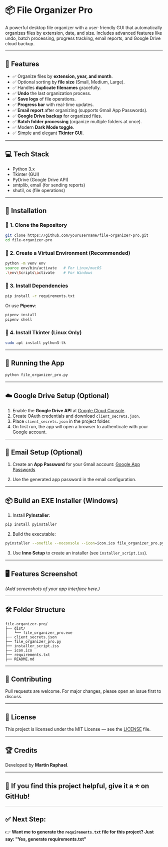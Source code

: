 

# 📦 **File Organizer Pro**

A powerful desktop file organizer with a user-friendly GUI that automatically organizes files by extension, date, and size. Includes advanced features like undo, batch processing, progress tracking, email reports, and Google Drive cloud backup.

---

## 🚀 **Features**

* ✅ Organize files by **extension, year, and month**.
* ✅ Optional sorting by **file size** (Small, Medium, Large).
* ✅ Handles **duplicate filenames** gracefully.
* ✅ **Undo** the last organization process.
* ✅ **Save logs** of file operations.
* ✅ **Progress bar** with real-time updates.
* ✅ **Email report** after organizing (supports Gmail App Passwords).
* ✅ **Google Drive backup** for organized files.
* ✅ **Batch folder processing** (organize multiple folders at once).
* ✅ Modern **Dark Mode toggle**.
* ✅ Simple and elegant **Tkinter GUI**.

---

## 💻 **Tech Stack**

* Python 3.x
* Tkinter (GUI)
* PyDrive (Google Drive API)
* smtplib, email (for sending reports)
* shutil, os (file operations)

---

## 📁 **Installation**

### 🔧 **1. Clone the Repository**

```bash
git clone https://github.com/yourusername/file-organizer-pro.git
cd file-organizer-pro
```

### 🔧 **2. Create a Virtual Environment (Recommended)**

```bash
python -m venv env
source env/bin/activate   # For Linux/macOS
.\env\Scripts\activate    # For Windows
```

### 🔧 **3. Install Dependencies**

```bash
pip install -r requirements.txt
```

Or use **Pipenv**:

```bash
pipenv install
pipenv shell
```

### 🔧 **4. Install Tkinter (Linux Only)**

```bash
sudo apt install python3-tk
```

---

## 🚀 **Running the App**

```bash
python file_organizer_pro.py
```

---

## ☁️ **Google Drive Setup (Optional)**

1. Enable the **Google Drive API** at [Google Cloud Console](https://console.developers.google.com/).
2. Create OAuth credentials and download `client_secrets.json`.
3. Place `client_secrets.json` in the project folder.
4. On first run, the app will open a browser to authenticate with your Google account.

---

## 📧 **Email Setup (Optional)**

1. Create an **App Password** for your Gmail account:
   [Google App Passwords](https://myaccount.google.com/apppasswords)

2. Use the generated app password in the email configuration.

---

## 📦 **Build an EXE Installer (Windows)**

1. Install **PyInstaller**:

```bash
pip install pyinstaller
```

2. Build the executable:

```bash
pyinstaller --onefile --noconsole --icon=icon.ico file_organizer_pro.py
```

3. Use **Inno Setup** to create an installer (see `installer_script.iss`).

---

## 🖥️ **Features Screenshot**

*(Add screenshots of your app interface here.)*

---

## 🛠️ **Folder Structure**

```
file-organizer-pro/
├── dist/
│   └── file_organizer_pro.exe
├── client_secrets.json
├── file_organizer_pro.py
├── installer_script.iss
├── icon.ico
├── requirements.txt
├── README.md
```

---

## 🤝 **Contributing**

Pull requests are welcome. For major changes, please open an issue first to discuss.

---

## 📜 **License**

This project is licensed under the MIT License — see the [LICENSE](LICENSE) file.

---

## 🏆 **Credits**

Developed by **Martin Raphael**.

---

## 🌟 **If you find this project helpful, give it a ⭐ on GitHub!**

---

## ✅ **Next Step:**

👉 **Want me to generate the `requirements.txt` file for this project? Just say:
"Yes, generate requirements.txt"**
